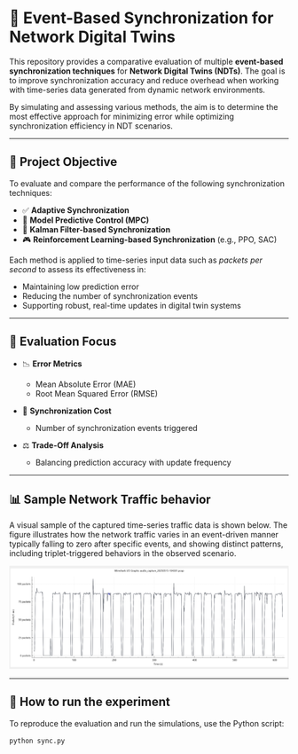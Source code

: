 # 🔄 Event-Based Synchronization for Network Digital Twins

This repository provides a comparative evaluation of multiple **event-based synchronization techniques** for **Network Digital Twins (NDTs)**. The goal is to improve synchronization accuracy and reduce overhead when working with time-series data generated from dynamic network environments.

By simulating and assessing various methods, the aim is to determine the most effective approach for minimizing error while optimizing synchronization efficiency in NDT scenarios.

---

## 🎯 Project Objective

To evaluate and compare the performance of the following synchronization techniques:

- ✅ **Adaptive Synchronization**
- 🧠 **Model Predictive Control (MPC)**
- 📡 **Kalman Filter-based Synchronization**
- 🎮 **Reinforcement Learning-based Synchronization** (e.g., PPO, SAC)

Each method is applied to time-series input data such as *packets per second* to assess its effectiveness in:

- Maintaining low prediction error  
- Reducing the number of synchronization events  
- Supporting robust, real-time updates in digital twin systems  

---

## 🧪 Evaluation Focus

- 📉 **Error Metrics**  
  - Mean Absolute Error (MAE)  
  - Root Mean Squared Error (RMSE)

- 🔁 **Synchronization Cost**  
  - Number of synchronization events triggered

- ⚖️ **Trade-Off Analysis**  
  - Balancing prediction accuracy with update frequency

---

## 📊 Sample Network Traffic behavior

A visual sample of the captured time-series traffic data is shown below. The figure illustrates how the network traffic varies in an event-driven manner typically falling to zero after specific events, and showing distinct patterns, including triplet-triggered behaviors in the observed scenario.

![Figure 1: Sample variation in captured network traffic](events.png)

---

## 🧠 How to run the experiment

To reproduce the evaluation and run the simulations, use the Python script:

```bash
python sync.py
